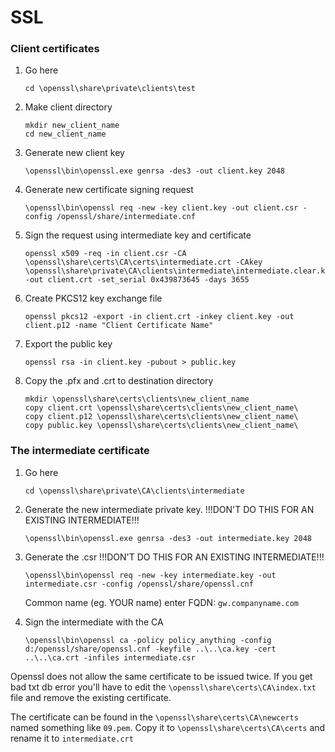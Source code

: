SSL
====================

### Client certificates

1. Go here
   ```
   cd \openssl\share\private\clients\test
   ```
   
2. Make client directory
   ```
   mkdir new_client_name
   cd new_client_name
   ```
   
3. Generate new client key
   ```
   \openssl\bin\openssl.exe genrsa -des3 -out client.key 2048
   ```

4. Generate new certificate signing request
   ```
   \openssl\bin\openssl req -new -key client.key -out client.csr -config /openssl/share/intermediate.cnf
   ```

5. Sign the request using intermediate key and certificate
   ```
   openssl x509 -req -in client.csr -CA \openssl\share\certs\CA\certs\intermediate.crt -CAkey \openssl\share\private\CA\clients\intermediate\intermediate.clear.key -out client.crt -set_serial 0x439873645 -days 3655
   ```

6. Create PKCS12 key exchange file
   ```
   openssl pkcs12 -export -in client.crt -inkey client.key -out client.p12 -name "Client Certificate Name"
   ```

7. Export the public key
   ```
   openssl rsa -in client.key -pubout > public.key
   ```

8. Copy the .pfx and .crt to destination directory
   ```
   mkdir \openssl\share\certs\clients\new_client_name
   copy client.crt \openssl\share\certs\clients\new_client_name\
   copy client.p12 \openssl\share\certs\clients\new_client_name\
   copy public.key \openssl\share\certs\clients\new_client_name\
   ```



### The intermediate certificate

1. Go here

   ```
   cd \openssl\share\private\CA\clients\intermediate
   ```
2. Generate the new intermediate private key. !!!DON'T DO THIS FOR AN EXISTING INTERMEDIATE!!!

   ```
   \openssl\bin\openssl.exe genrsa -des3 -out intermediate.key 2048
   ```
3. Generate the .csr !!!DON'T DO THIS FOR AN EXISTING INTERMEDIATE!!!

   ```
   \openssl\bin\openssl req -new -key intermediate.key -out intermediate.csr -config /openssl/share/openssl.cnf
   ```

   Common name (eg. YOUR name) enter FQDN: `gw.companyname.com`

4. Sign the intermediate with the CA

   ```
   \openssl\bin\openssl ca -policy policy_anything -config d:/openssl/share/openssl.cnf -keyfile ..\..\ca.key -cert ..\..\ca.crt -infiles intermediate.csr
   ```

Openssl does not allow the same certificate to be issued twice. If you get bad txt db error you'll have to edit the `\openssl\share\certs\CA\index.txt` file and remove the existing certificate.

The certificate can be found in the `\openssl\share\certs\CA\newcerts` named something like `09.pem`.
Copy it to `\openssl\share\certs\CA\certs` and rename it to `intermediate.crt`

